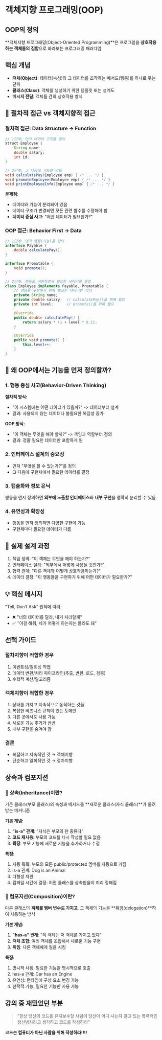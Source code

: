 # 객체지향 프로그래밍(OOP)

## OOP의 정의

**객체지향 프로그래밍(Object-Oriented Programming)**은 프로그램을 **상호작용하는 객체들의 집합**으로 바라보는 프로그래밍 패러다임

## 핵심 개념

- **객체(Object)**: 데이터(속성)와 그 데이터를 조작하는 메서드(행동)를 하나로 묶는 단위
- **클래스(Class)**: 객체를 생성하기 위한 템플릿 또는 설계도
- **메시지 전달**: 객체들 간의 상호작용 방식

## 🔄 절차적 접근 vs 객체지향적 접근

### 절차적 접근: Data Structure -> Function

```java
// 1단계: 먼저 데이터 구조를 정의
struct Employee {
    String name;
    double salary;
    int id;
}

// 2단계: 그 다음에 기능을 만듦
void calculatePay(Employee emp) { /* ... */ }
void promoteEmployee(Employee emp) { /* ... */ }
void printEmployeeInfo(Employee emp) { /* ... */ }
```

**문제점:**

- 데이터와 기능이 분리되어 있음
- 데이터 구조가 변경되면 모든 관련 함수를 수정해야 함
- **데이터 중심 사고:** "어떤 데이터가 필요한가?"

### OOP 접근: Behavior First -> Data

```java
// 1단계: 먼저 행동(기능)을 정의
interface Payable {
    double calculatePay();
}

interface Promotable {
    void promote();
}

// 2단계: 행동을 구현하면서 필요한 데이터를 결정
class Employee implements Payable, Promotable {
    // 행동을 구현하기 위해 필요한 데이터만 정의
    private String name;
    private double salary;  // calculatePay()를 위해 필요
    private int level;      // promote()를 위해 필요

    @Override
    public double calculatePay() {
        return salary * (1 + level * 0.1);
    }

    @Override
    public void promote() {
        this.level++;
    }
}
```

## 🤔 왜 OOP에서는 기능을 먼저 정의할까?

### 1. 행동 중심 사고(Behavior-Driven Thinking)

**절차적 방식:**

- "이 시스템에는 어떤 데이터가 있을까?" -> 데이터부터 설계
- 결과: 사용되지 않는 데이터나 불필요한 복잡성 증가

**OOP 방식:**

- "이 객체는 무엇을 해야 할까?" -> 책임과 역할부터 정의
- 결과: 정말 필요한 데이터만 포함하게 됨

### 2. 인터페이스 설계의 중요성

- 먼저 "무엇을 할 수 있는가?"를 정의
- 그 다음에 구현체에서 필요한 데이터를 결정

### 3. 캡슐화와 정보 은닉

행동을 먼저 정의하면 **외부에 노출할 인터페이스**와 **내부 구현**을 명확히 분리할 수 있음

### 4. 유연성과 확장성

- 행동을 먼저 정의하면 다양한 구현이 가능
- 구현체마다 필요한 데이터가 다름

## 🎯 실제 설계 과정

1. 책임 정의: "이 객체는 무엇을 해야 하는가?"
2. 인터페이스 설계: "외부에서 어떻게 사용될 것인가?"
3. 협력 관계: "다른 객체와 어떻게 상호작용하는가?"
4. 데이터 결정: "이 행동들을 구현하기 위해 어떤 데이터가 필요한가?"

## 💡 핵심 메시지

"Tell, Don't Ask" 원칙에 따라:

- ❌ "너의 데이터를 달라, 내가 처리할게"
- ✅ "이걸 해줘, 네가 어떻게 하는지는 몰라도 돼"

## 선택 가이드

### 절차지향이 적합한 경우

1. 이벤트성/일회성 작업
2. 데이터 변환/처리 파이프라인(추출, 변환, 로드, 검증)
3. 수학적 계산/알고리즘

### 객체지향이 적합한 경우

1. 상태를 가지고 지속적으로 동작하는 것들
2. 복잡한 비즈니스 규칙이 있는 도메인
3. 다른 곳에서도 사용 가능
4. 새로운 기능 추가가 빈번
5. 내부 구현을 숨겨야 함

### 결론

- 복잡하고 지속적인 것 → 객체지향
- 단순하고 일회적인 것 → 절차지향

## 상속과 컴포지션

### 🧬 상속(Inheritance)이란?

기존 클래스(부모 클래스)의 속성과 메서드를 **새로운 클래스(자식 클래스)**가 물려받는 메커니즘

**기본 개념:**

1. **"is-a" 관계**: "자식은 부모의 한 종류다"
2. **코드 재사용**: 부모의 코드를 다시 작성할 필요 없음
3. **확장**: 부모 기능에 새로운 기능을 추가하거나 수정

**특징:**

1. 자동 획득: 부모의 모든 public/protected 멤버를 자동으로 가짐
2. is-a 관계: Dog is an Animal
3. 다형성 지원
4. 컴파일 시간에 결정: 어떤 클래스를 상속받을지 미리 정해짐

### 🧩 컴포지션(Composition)이란?

다른 클래스의 **객체를 멤버 변수로 가지고**, 그 객체의 기능을 **위임(delegation)**하여 사용하는 방식

**기본 개념:**

1. **"has-a" 관계**: "이 객체는 저 객체를 가지고 있다"
2. **객체 조합**: 여러 객체를 조합해서 새로운 기능 구현
3. **위임**: 다른 객체에게 일을 시킴

**특징:**

1. 명시적 사용: 필요한 기능을 명시적으로 호출
2. has-a 관계: Car has an Engine
3. 유연성: 런타임에 구성 요소 변경 가능
4. 선택적 기능: 필요한 기능만 사용 가능

## 강의 중 재밌었던 부분

> "항상 당신의 코드를 유지보수할 사람이 당신이 어디 사는지 알고 있는 폭력적인 정신병자라고 생각하고 코드를 작성하라"

**코드는 컴퓨터가 아닌 사람을 위해 작성하라!!!!**
